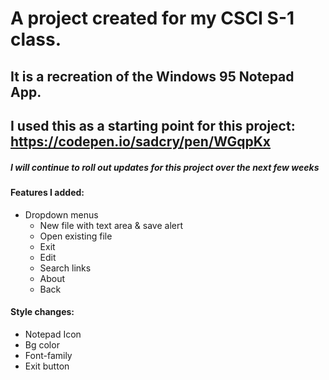 # A project created for my CSCI S-1 class.
## It is a recreation of the Windows 95 Notepad App.
## I used this as a starting point for this project: https://codepen.io/sadcry/pen/WGqpKx

##### *I will continue to roll out updates for this project over the next few weeks*

#### Features I added: 
* Dropdown menus
  * New file with text area & save alert
  * Open existing file
  * Exit
  * Edit
  * Search links 
  * About 
  * Back 

#### Style changes:

* Notepad Icon
* Bg color
* Font-family
* Exit button

